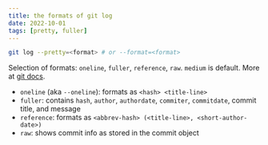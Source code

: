 ```yaml
---
title: the formats of git log
date: 2022-10-01
tags: [pretty, fuller]
---
```


```bash
git log --pretty=<format> # or --format=<format>
```

Selection of formats: `oneline`, `fuller`, `reference`, `raw`. `medium` is default. More at [git docs](https://www.git-scm.com/docs/git-log#_pretty_formats).

* `oneline` (aka `--oneline`): formats as `<hash> <title-line>`
* `fuller`: contains `hash`, `author`, `authordate`, `commiter`, `commitdate`, commit title, and message
* `reference`: formats as `<abbrev-hash> (<title-line>, <short-author-date>)`
* `raw`: shows commit info as stored in the commit object


